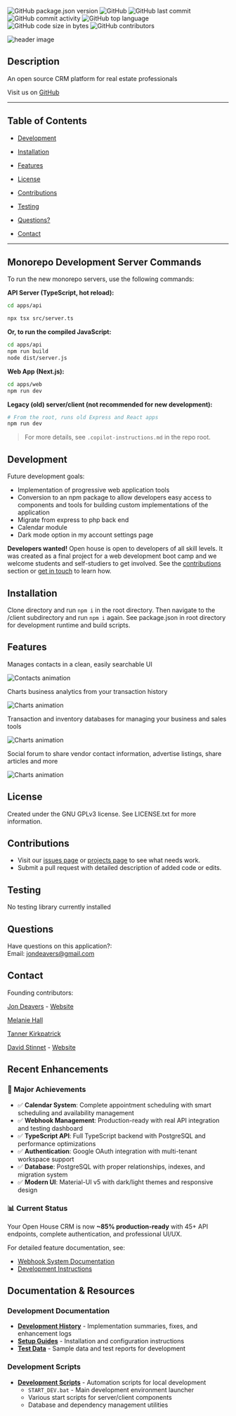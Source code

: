 
![GitHub package.json version](https://img.shields.io/github/package-json/v/lucsedirae/open-house-crm?style=for-the-badge)
![GitHub](https://img.shields.io/github/license/lucsedirae/open-house-crm?color=39%2C%20255%2C%200%20&style=for-the-badge)
![GitHub last commit](https://img.shields.io/github/last-commit/lucsedirae/open-house-crm?style=for-the-badge)
![GitHub commit activity](https://img.shields.io/github/commit-activity/y/lucsedirae/open-house-crm?style=for-the-badge)
![GitHub top language](https://img.shields.io/github/languages/top/lucsedirae/open-house-crm?style=for-the-badge)
![GitHub code size in bytes](https://img.shields.io/github/languages/code-size/lucsedirae/open-house-crm?style=for-the-badge)
![GitHub contributors](https://img.shields.io/github/contributors/lucsedirae/open-house-crm?style=for-the-badge)

![header image](client/public/img/readme-header.PNG)
## Description

An open source CRM platform for real estate professionals

Visit us on [GitHub](https://github.com/lucsedirae/open-house-crm)

<hr>

## Table of Contents

- [Development](#development)

- [Installation](#installation)

- [Features](#features)

- [License](#license)

- [Contributions](#contributions)

- [Testing](#testing)

- [Questions?](#questions)

- [Contact](#contact)

<hr>


## Monorepo Development Server Commands

To run the new monorepo servers, use the following commands:

**API Server (TypeScript, hot reload):**
```bash
cd apps/api

npx tsx src/server.ts
```
**Or, to run the compiled JavaScript:**
```bash
cd apps/api
npm run build
node dist/server.js
```

**Web App (Next.js):**
```bash
cd apps/web
npm run dev
```

**Legacy (old) server/client (not recommended for new development):**
```bash
# From the root, runs old Express and React apps
npm run dev
```

> For more details, see `.copilot-instructions.md` in the repo root.

## Development

Future development goals:

- Implementation of progressive web application tools
- Conversion to an npm package to allow developers easy access to components and tools for building custom implementations of the application
- Migrate from express to php back end
- Calendar module
- Dark mode option in my account settings page

**Developers wanted!** Open house is open to developers of all skill levels. It was created as a final project for a web development boot camp and we welcome students and self-studiers to get involved. See the [contributions](#contributions) section or [get in touch](#questions) to learn how.

## Installation

Clone directory and run `npm i` in the root directory. Then navigate to the /client subdirectory and run `npm i` again. See package.json in root directory for development runtime and build scripts.

## Features

Manages contacts in a clean, easily searchable UI

![Contacts animation](/client/public/img/contacts.gif)

Charts business analytics from your transaction history

![Charts animation](/client/public/img/charts.gif)

Transaction and inventory databases for managing your business and sales tools

![Charts animation](/client/public/img/trx-inv.gif)

Social forum to share vendor contact information, advertise listings, share articles and more

![Charts animation](/client/public/img/forum.gif)

## License

Created under the GNU GPLv3 license. See LICENSE.txt for more information.

## Contributions

- Visit our [issues page](https://github.com/lucsedirae/open-house-crm/issues) or [projects page](https://github.com/lucsedirae/open-house-crm/projects) to see what needs work.
- Submit a pull request with detailed description of added code or edits.

## Testing

No testing library currently installed

## Questions

Have questions on this application?:<br>
Email: jondeavers@gmail.com <br>

## Contact

Founding contributors:

[Jon Deavers](https://github.com/lucsedirae) - [Website](https://jondeavers.net)

[Melanie Hall](https://github.com/mhall313)

[Tanner Kirkpatrick](https://github.com/twkirkpatrick)

[David Stinnet](https://github.com/serjykalstryke) - [Website](https://www.davidstinnett.info)

## Recent Enhancements

### 🎉 Major Achievements
- ✅ **Calendar System**: Complete appointment scheduling with smart scheduling and availability management
- ✅ **Webhook Management**: Production-ready with real API integration and testing dashboard  
- ✅ **TypeScript API**: Full TypeScript backend with PostgreSQL and performance optimizations
- ✅ **Authentication**: Google OAuth integration with multi-tenant workspace support
- ✅ **Database**: PostgreSQL with proper relationships, indexes, and migration system
- ✅ **Modern UI**: Material-UI v5 with dark/light themes and responsive design

### 📊 Current Status
Your Open House CRM is now **~85% production-ready** with 45+ API endpoints, complete authentication, and professional UI/UX.

For detailed feature documentation, see:
- [Webhook System Documentation](./WEBHOOK_README.md)
- [Development Instructions](./.copilot-instructions.md)

## Documentation & Resources

### Development Documentation
- **[Development History](./docs/development/)** - Implementation summaries, fixes, and enhancement logs
- **[Setup Guides](./docs/setup-guides/)** - Installation and configuration instructions
- **[Test Data](./docs/test-data/)** - Sample data and test reports for development

### Development Scripts
- **[Development Scripts](./scripts/development/)** - Automation scripts for local development
  - `START_DEV.bat` - Main development environment launcher
  - Various start scripts for server/client components
  - Database and dependency management utilities